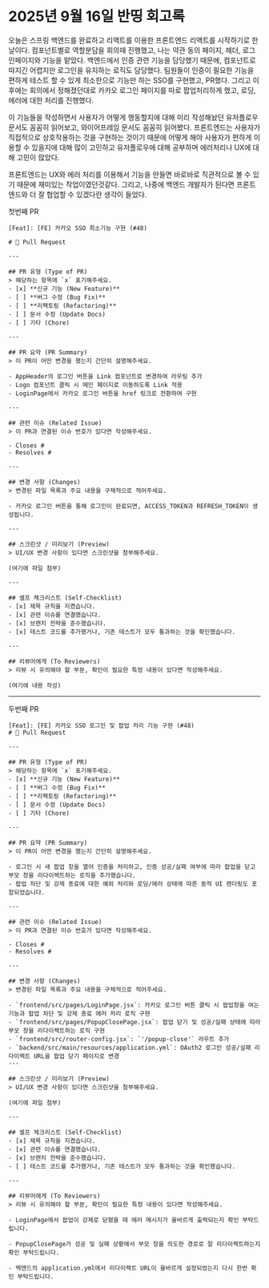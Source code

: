 # 2025년 9월 16일 반띵 회고록


오늘은 스프링 백엔드를 완료하고 리액트를 이용한 프론트엔드 리액트를 시작하기로 한 날이다.
컴포넌트별로 역할분담을 회의때 진행했고, 나는 약관 동의 페이지, 헤더, 로그인페이지와 기능을 맡았다.
백엔드에서 인증 관련 기능을 담당했기 때문에, 컴포넌트로 따지긴 어렵지만
로그인을 유지하는 로직도 담당했다.
팀원들이 인증이 필요한 기능을 편하게 테스트 할 수 있게
최소한으로 기능만 하는 SSO를 구현했고, PR했다.
그리고 이후에는 회의에서 정해졌던대로 카카오 로그인 페이지를 따로 팝업처리하게 했고,
로딩, 에러에 대한 처리를 진행했다.

이 기능들을 작성하면서 사용자가 어떻게 행동할지에 대해 미리 작성해놨던 유저플로우 문서도
꼼꼼히 읽어보고, 와이어프레임 문서도 꼼꼼히 읽어봤다.
프론트엔드는 사용자가 직접적으로 상호작용하는 것을 구현하는 것이기 때문에
어떻게 해야 사용자가 편하게 이용할 수 있을지에 대해 많이 고민하고
유저플로우에 대해 공부하며 에러처리나 UX에 대해 고민이 많았다.

프론트엔드는 UX와 에러 처리를 이용해서 기능을 만들면 바로바로
직관적으로 볼 수 있기 때문에 재미있는 작업이였던것같다.
그리고, 나중에 백엔드 개발자가 된다면 프론트엔드와 더 잘
협업할 수 있겠다란 생각이 들었다.



첫번째 PR
```text
[Feat]: [FE] 카카오 SSO 최소기능 구현 (#48)

# 🚀 Pull Request

---

## PR 유형 (Type of PR)
> 해당하는 항목에 `x` 표기해주세요.
- [x] **신규 기능 (New Feature)**
- [ ] **버그 수정 (Bug Fix)**
- [ ] **리팩토링 (Refactoring)**
- [ ] 문서 수정 (Update Docs)
- [ ] 기타 (Chore)

---

## PR 요약 (PR Summary)
> 이 PR이 어떤 변경을 했는지 간단히 설명해주세요.

- AppHeader의 로그인 버튼을 Link 컴포넌트로 변경하여 라우팅 추가
- Logo 컴포넌트 클릭 시 메인 페이지로 이동하도록 Link 적용
- LoginPage에서 카카오 로그인 버튼을 href 링크로 전환하여 구현

---

## 관련 이슈 (Related Issue)
> 이 PR과 연결된 이슈 번호가 있다면 작성해주세요.

- Closes #
- Resolves #

---

## 변경 사항 (Changes)
> 변경된 파일 목록과 주요 내용을 구체적으로 적어주세요.

- 카카오 로그인 버튼을 통해 로그인이 완료되면, ACCESS_TOKEN과 REFRESH_TOKEN이 생성됩니다.

---

## 스크린샷 / 미리보기 (Preview)
> UI/UX 변경 사항이 있다면 스크린샷을 첨부해주세요.

(여기에 파일 첨부)

---

## 셀프 체크리스트 (Self-Checklist)
- [x] 제목 규칙을 지켰습니다.
- [x] 관련 이슈를 연결했습니다.
- [x] 브랜치 전략을 준수했습니다.
- [x] 테스트 코드를 추가했거나, 기존 테스트가 모두 통과하는 것을 확인했습니다.

---

## 리뷰어에게 (To Reviewers)
> 리뷰 시 유의해야 할 부분, 확인이 필요한 특정 내용이 있다면 작성해주세요.

(여기에 내용 작성)
```

---





두번째 PR
```text
[Feat]: [FE] 카카오 SSO 로그인 및 팝업 처리 기능 구현 (#48)
# 🚀 Pull Request

---

## PR 유형 (Type of PR)
> 해당하는 항목에 `x` 표기해주세요.
- [x] **신규 기능 (New Feature)**
- [ ] **버그 수정 (Bug Fix)**
- [ ] **리팩토링 (Refactoring)**
- [ ] 문서 수정 (Update Docs)
- [ ] 기타 (Chore)

---

## PR 요약 (PR Summary)
> 이 PR이 어떤 변경을 했는지 간단히 설명해주세요.

- 로그인 시 새 팝업 창을 열어 인증을 처리하고, 인증 성공/실패 여부에 따라 팝업을 닫고 부모 창을 리다이렉트하는 로직을 추가했습니다.
- 팝업 차단 및 강제 종료에 대한 예외 처리와 로딩/에러 상태에 따른 동적 UI 렌더링도 포함되었습니다.

---

## 관련 이슈 (Related Issue)
> 이 PR과 연결된 이슈 번호가 있다면 작성해주세요.

- Closes #
- Resolves #

---

## 변경 사항 (Changes)
> 변경된 파일 목록과 주요 내용을 구체적으로 적어주세요.

- `frontend/src/pages/LoginPage.jsx`: 카카오 로그인 버튼 클릭 시 팝업창을 여는 기능과 팝업 차단 및 강제 종료 에러 처리 로직 구현
- `frontend/src/pages/PopupClosePage.jsx`: 팝업 닫기 및 성공/실패 상태에 따라 부모 창을 리다이렉트하는 로직 구현
- `frontend/src/router-config.jsx`: `'/popup-close'` 라우트 추가
- `backend/src/main/resources/application.yml`: OAuth2 로그인 성공/실패 리다이렉트 URL을 팝업 닫기 페이지로 변경
---

## 스크린샷 / 미리보기 (Preview)
> UI/UX 변경 사항이 있다면 스크린샷을 첨부해주세요.

(여기에 파일 첨부)

---

## 셀프 체크리스트 (Self-Checklist)
- [x] 제목 규칙을 지켰습니다.
- [x] 관련 이슈를 연결했습니다.
- [x] 브랜치 전략을 준수했습니다.
- [ ] 테스트 코드를 추가했거나, 기존 테스트가 모두 통과하는 것을 확인했습니다.

---

## 리뷰어에게 (To Reviewers)
> 리뷰 시 유의해야 할 부분, 확인이 필요한 특정 내용이 있다면 작성해주세요.

- LoginPage에서 팝업이 강제로 닫혔을 때 에러 메시지가 올바르게 출력되는지 확인 부탁드립니다.

- PopupClosePage가 성공 및 실패 상황에서 부모 창을 의도한 경로로 잘 리다이렉트하는지 확인 부탁드립니다.

- 백엔드의 application.yml에서 리다이렉트 URL이 올바르게 설정되었는지 다시 한번 확인 부탁드립니다.

```






